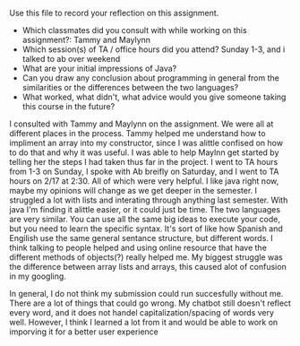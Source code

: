 Use this file to record your reflection on this assignment.

- Which classmates did you consult with while working on this assignment?: Tammy and Maylynn
- Which session(s) of TA / office hours did you attend? Sunday 1-3, and i talked to ab over weekend
- What are your initial impressions of Java? 
- Can you draw any conclusion about programming in general from the similarities or the differences between the two languages? 
- What worked, what didn't, what advice would you give someone taking this course in the future?

I consulted with Tammy and Maylynn on the assignment. We were all at different places in the process. Tammy helped me understand how to impliment an array into my constructor, since I was alittle confised on how to do that and why it was useful. I was able to help Maylnn get started by telling her the steps I had taken thus far in the project. I went to TA hours from 1-3 on Sunday, I spoke with Ab breifly on Saturday, and I went to TA hours on 2/17 at 2:30. All of which were very helpful. I like java right now, maybe my opinions will change as we get deeper in the semester. I struggled a lot with lists and interating through anything last semester. With java I'm finding it alittle easier, or it could just be time. The two languages are very similar. You can use all the same big ideas to execute your code, but you need to learn the specific syntax. It's sort of like how Spanish and Engilish use the same general sentance structure, but different words. I think talking to people helped and using online resource that have the different methods of objects(?) really helped me. My biggest struggle was the difference between array lists and arrays, this caused alot of confusion in my googling. 

In general, I do not think my submission could run succesfully without me. There are a lot of things that could go wrong. My chatbot still doesn't reflect every word, and it does not handel capitalization/spacing of words very well. However, I think I learned a lot from it and would be able to work on imporving it for a better user experience